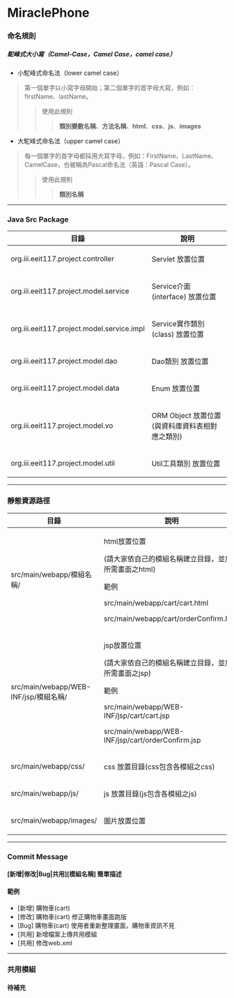 # MiraclePhone

### 命名規則
##### 駝峰式大小寫（Camel-Case，Camel Case，camel case）
* 小駝峰式命名法（lower camel case）
> 第一個單字以小寫字母開始；第二個單字的首字母大寫，例如：firstName、lastName。
>> 使用此規則
>>> **類別變數名稱**、**方法名稱**、**html**、**css**、**js**、**images**
* 大駝峰式命名法（upper camel case）
> 每一個單字的首字母都採用大寫字母，例如：FirstName、LastName、CamelCase，也被稱為Pascal命名法（英語：Pascal Case）。
>> 使用此規則
>>> **類別名稱**

* * *

### Java Src Package

<table>
<colgroup>
<col style="width: 50%" />
<col style="width: 50%" />
</colgroup>
<thead>
<tr class="header">
<th>目錄</th>
<th>說明</th>
</tr>
</thead>
<tbody>

<tr class="odd">
<td><p>org.iii.eeit117.project.controller</p></td>
<td><p>Servlet 放置位置<br />
</p></td>
</tr>

<tr class="even">
<td><p>org.iii.eeit117.project.model.service</p></td>
<td><p>Service介面(interface) 放置位置</p></td>
</tr>

<tr class="odd">
<td><p>org.iii.eeit117.project.model.service.impl</p></td>
<td><p>Service實作類別(class) 放置位置<br />
</p></td>
</tr>

<tr class="even">
<td><p>org.iii.eeit117.project.model.dao</p></td>
<td><p>Dao類別 放置位置</p></td>
</tr>


<tr class="odd">
<td><p>org.iii.eeit117.project.model.data</p></td>
<td><p>Enum 放置位置<br />
</p></td>
</tr>

<tr class="even">
<td><p>org.iii.eeit117.project.model.vo</p></td>
<td><p>ORM Object 放置位置(與資料庫資料表相對應之類別)<br />
</p></td>
</tr>

<tr class="odd">
<td><p>org.iii.eeit117.project.model.util</p></td>
<td><p>Util工具類別 放置位置<br />
</p></td>
</tr>

</tbody>
</table>

* * *

### 靜態資源路徑
<table>
<colgroup>
<col style="width: 50%" />
<col style="width: 50%" />
</colgroup>
<thead>
<tr class="header">
<th>目錄</th>
<th>說明</th>
</tr>
</thead>
<tbody>

<tr class="odd">
<td><p>src/main/webapp/模組名稱/</p></td>
<td><p>html放置位置<br /></p>
<p>(請大家依自己的模組名稱建立目錄，並放置所需畫面之html)<br /></p>
<p>範例<br /></p>
<p>src/main/webapp/cart/cart.html<br /></p>
<p>src/main/webapp/cart/orderConfirm.html<br /></p>
</td>
</tr>

<tr class="even">
<td><p>src/main/webapp/WEB-INF/jsp/模組名稱/</p></td>
<td><p>jsp放置位置<br /></p>
<p>(請大家依自己的模組名稱建立目錄，並放置所需畫面之jsp)<br /></p>
<p>範例<br /></p>
<p>src/main/webapp/WEB-INF/jsp/cart/cart.jsp<br /></p>
<p>src/main/webapp/WEB-INF/jsp/cart/orderConfirm.jsp<br /></p>
</td>
</tr>

<tr class="odd">
<td><p>src/main/webapp/css/</p></td>
<td><p>css 放置目錄(css包含各模組之css)</p></td>
</tr>

<tr class="even">
<td><p>src/main/webapp/js/</p></td>
<td><p>js 放置目錄(js包含各模組之js)</p></td>
</tr>

<tr class="odd">
<td><p>src/main/webapp/images/</p></td>
<td><p>圖片放置位置</p></td>
</tr>

</tbody>
</table>

* * *

### Commit Message
#### [新增|修改|Bug|共用][模組名稱] 簡單描述
#### 範例
* [新增] 購物車(cart)
* [修改] 購物車(cart) 修正購物車畫面跑版
* [Bug] 購物車(cart)  使用者重新整理畫面，購物車資訊不見
* [共用] 新增檔案上傳共用模組
* [共用] 修改web.xml

* * *

### 共用模組
#### 待補充
